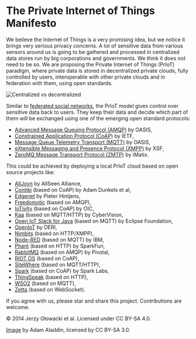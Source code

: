The Private Internet of Things Manifesto
=====

We believe the Internet of Things is a very promising idea, but we notice it brings very serious privacy concerns. A lot of sensitive data from various sensors around us is going to be gathered and processed in centralized data stores run by big corporations and governments. We think it does not need to be so. We are proposing the Private Internet of Things (PrIoT) paradigm, where private data is stored in decentralized private clouds, fully controlled by users, interoperable with other private clouds and in federation with them, using open standards.

![Centralized vs decentralized](http://upload.wikimedia.org/wikipedia/commons/7/78/Decentralization.jpg)

Similar to [federated social networks](https://www.eff.org/deeplinks/2011/03/introduction-distributed-social-network), the PrIoT model gives control over sensitive data back to users. They keep their data and decide which part of them will be exchanged using one of the emerging open standard protocols:
- [Advanced Message Queuing Protocol (AMQP)](http://amqp.org/) by OASIS,
- [Constrained Application Protocol (CoAP)](http://coap.technology/) by IETF,
- [Message Queue Telemetry Transport (MQTT)](http://mqtt.org/) by OASIS,
- [eXtensible Messaging and Presence Protocol (XMPP)](http://xmpp.org/) by XSF,
- [ZeroMQ Message Transport Protocol (ZMTP)](http://zmtp.org/) by iMatix.

This could be achieved by deploying a local PrIoT cloud based on open source projects like:
 - [AllJoyn](http://www.alljoyn.org/) by AllSeen Alliance,
 - [Contiki](http://www.contiki-os.org/) (based on CoAP) by Adam Dunkels et al,
 - [Edgenet](http://theedg.es/) by Pieter Hintjens,
 - [Freedomotic](http://freedomotic.com/) (based on AMQP),
 - [IoTivity](https://www.iotivity.org/) (based on CoAP) by OIC,
 - [Kaa](http://www.kaaproject.org/overview/) (based on MQTT/HTTP) by CyberVision,
 - [Open IoT Stack for Java](http://iot.eclipse.org/java/) (based on MQTT) by Eclipse Foundation,
 - [OpenIoT](http://www.openiot.eu/) by DERI,
 - [Nimbits](http://www.nimbits.com/) (based on HTTP/XMPP),
 - [Node-RED](http://nodered.org/) (based on MQTT) by IBM,
 - [Phant](http://phant.io/) (based on HTTP) by SparkFun,
 - [RabbitMQ](https://www.rabbitmq.com/) (based on AMQP) by Pivotal,
 - [RIOT OS](http://www.riot-os.org/) (based on CoAP),
 - [SiteWhere](http://www.sitewhere.org/) (based on MQTT/HTTP),
 - [Spark](http://spark.github.io/) (based on CoAP) by Spark Labs,
 - [ThingSpeak](https://thingspeak.com/) (based on HTTP),
 - [WSO2](http://wso2.com/) (based on MQTT),
 - [Zetta](http://www.zettajs.org/) (based on WebSocket).

If you agree with us, please star and share this project. Contributions are welcome.

&copy; 2014 Jerzy Głowacki et al. Licensed under CC BY-SA 4.0.

[Image](http://commons.wikimedia.org/wiki/File:Decentralization.jpg#mediaviewer/File:Decentralization.jpg) by Adam Aladdin, licensed by CC BY-SA 3.0. 

